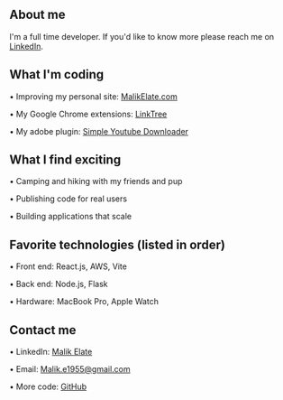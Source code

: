 ## About me 
I'm a full time developer. If you'd like to know more please reach me on <a href="https://www.linkedin.com/in/malik-elate-829226200/" target="_blank">LinkedIn</a>. 

## What I'm coding 
• Improving my personal site: <a href="https://malikelate.com" target="_blank" target="_blank">MalikElate.com</a>

• My Google Chrome extensions: <a href="https://linktr.ee/woodskull" target="_blank">LinkTree</a>

• My adobe plugin: <a href="https://exchange.adobe.com/apps/cc/201078/simple-youtube-downloader" target="_blank">Simple Youtube Downloader</a> 

## What I find exciting 
• Camping and hiking with my friends and pup 

• Publishing code for real users 

• Building applications that scale 

## Favorite technologies (listed in order)
• Front end: React.js, AWS, Vite 

• Back end: Node.js, Flask 

• Hardware: MacBook Pro, Apple Watch

## Contact me
• LinkedIn: <a href="https://www.linkedin.com/in/malik-elate-829226200/" target="_blank">Malik Elate</a>

• Email: Malik.e1955@gmail.com

• More code:  <a href="https://github.com/malikelate" target="_blank">GitHub</a>
